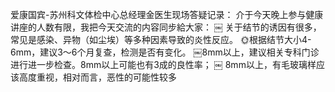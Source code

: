 爱康国宾-苏州科文体检中心总经理金医生现场答疑记录：
    介于今天晚上参与健康讲座的人数有限，我把今天交流的内容同步給大家：
￼    关于结节的诱因有很多，常见是感染、异物（如尘埃）等多种因素导致的炎性反应。
    🌞根据结节大小4-6mm，建议3～6个月复查，检测是否有变化。
    ￼8mm以上，建议相关专科门诊进行进一步检查。8mm以上可能也有3成的良性率；
￼    8mm以上，有毛玻璃样应该高度重视，相对而言，恶性的可能性较多
